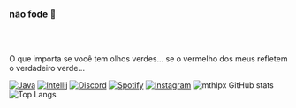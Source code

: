 
### não fode 🖕
### ㅤ
O que importa se você tem olhos verdes... se o vermelho dos meus refletem o verdadeiro verde...


[![Java](https://img.shields.io/badge/Java-ED8B00?style=for-the-badge&logo=openjdk&logoColor=white)]()
[![Intellij](https://img.shields.io/badge/IntelliJ_IDEA-000000.svg?style=for-the-badge&logo=intellij-idea&logoColor=white)]()
[![Discord](https://img.shields.io/badge/Discord-7289DA?style=for-the-badge&logo=discord&logoColor=white)](https://discord.gg/u8rt3TfpSp)
[![Spotify](https://img.shields.io/badge/Spotify-1ED760?&style=for-the-badge&logo=spotify&logoColor=white)](https://open.spotify.com/user/21s2xrxel5edozihfvqajefoy?si=170201760ab24502)
[![Instagram](https://img.shields.io/badge/Instagram-E4405F?style=for-the-badge&logo=instagram&logoColor=white)](https://www.instagram.com/mth.lpx/)
![mthlpx GitHub stats](https://github-readme-stats.vercel.app/api?username=mthlpx&show_icons=true&theme=dark)
![Top Langs](https://github-readme-stats.vercel.app/api/top-langs/?username=mthlpx&layout=compact)
